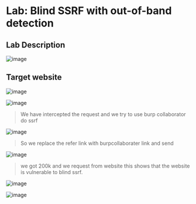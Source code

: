 # Lab: Blind SSRF with out-of-band detection #

## Lab Description ##

![image](https://github.com/anandurdas11/Web_Securityy/assets/83402050/b4b2420b-14df-474b-b331-b8e43f137832)

## Target website ##

![image](https://github.com/anandurdas11/Web_Securityy/assets/83402050/32670a92-5160-407e-8f67-97bb8c1e9f49)

![image](https://github.com/anandurdas11/Web_Securityy/assets/83402050/b80f266f-48db-463d-b58b-16a062627b3d)

> We have intercepted the request and we try to use burp collaborator do ssrf

![image](https://github.com/anandurdas11/Web_Securityy/assets/83402050/7fd0acaa-a5ec-4e83-b144-65d6583bd8ab)

> So we replace the refer link with burpcollaborater link and send

![image](https://github.com/anandurdas11/Web_Securityy/assets/83402050/208439f8-8f31-4272-b3a7-85c4e20e937c)

> we got 200k and we request from website this shows that the website is vulnerable to blind ssrf.

![image](https://github.com/anandurdas11/Web_Securityy/assets/83402050/49160e7e-5a0f-4205-ac26-6ab73becf6ae)

![image](https://github.com/anandurdas11/Web_Securityy/assets/83402050/97513329-dc38-4f22-9090-a41bddd19c1c)
